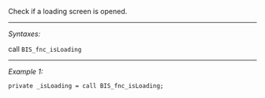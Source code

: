Check if a loading screen is opened.


---
*Syntaxes:*

call `BIS_fnc_isLoading`

---
*Example 1:*

```sqf
private _isLoading = call BIS_fnc_isLoading;
```
